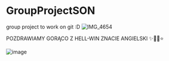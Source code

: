 # GroupProjectSON
group project to work on git :D
![IMG_4654](https://github.com/user-attachments/assets/38a47927-7316-4b97-9d71-3628830ee17c)


POZDRAWIAMY GORĄCO Z HELL-WIN ZNACIE ANGIELSKI ✨🎃👻⭐

![image](https://github.com/user-attachments/assets/2ededc71-25a4-42c1-aa1f-9240b133b469)

